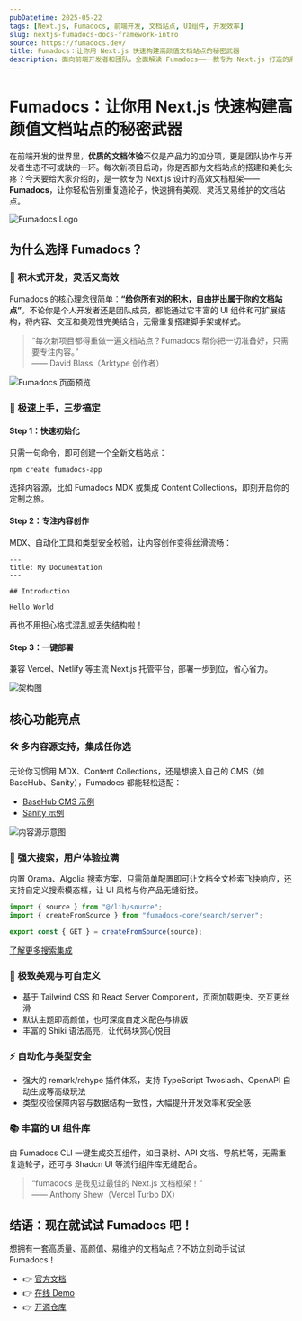 ```yaml
---
pubDatetime: 2025-05-22
tags: [Next.js, Fumadocs, 前端开发, 文档站点, UI组件, 开发效率]
slug: nextjs-fumadocs-docs-framework-intro
source: https://fumadocs.dev/
title: Fumadocs：让你用 Next.js 快速构建高颜值文档站点的秘密武器
description: 面向前端开发者和团队，全面解读 Fumadocs——一款专为 Next.js 打造的高效文档站点框架，从开发流程、核心特性到开源生态，助力你轻松打造专业美观的技术文档。
---
```


# Fumadocs：让你用 Next.js 快速构建高颜值文档站点的秘密武器

在前端开发的世界里，**优质的文档体验**不仅是产品力的加分项，更是团队协作与开发者生态不可或缺的一环。每次新项目启动，你是否都为文档站点的搭建和美化头疼？今天要给大家介绍的，是一款专为 Next.js 设计的高效文档框架——**Fumadocs**，让你轻松告别重复造轮子，快速拥有美观、灵活又易维护的文档站点。

![Fumadocs Logo](https://fumadocs.dev/_next/image?url=%2F_next%2Fstatic%2Fmedia%2Flogo.2ad4f518.png&w=3840&q=75)

## 为什么选择 Fumadocs？

### 🧩 积木式开发，灵活又高效

Fumadocs 的核心理念很简单：**“给你所有对的积木，自由拼出属于你的文档站点”**。不论你是个人开发者还是团队成员，都能通过它丰富的 UI 组件和可扩展结构，将内容、交互和美观性完美结合，无需重复搭建脚手架或样式。

> “每次新项目都得重做一遍文档站点？Fumadocs 帮你把一切准备好，只需要专注内容。”  
> —— David Blass（Arktype 创作者）

![Fumadocs 页面预览](https://fumadocs.dev/_next/image?url=%2F_next%2Fstatic%2Fmedia%2Fmain.61753e51.png&w=3840&q=75)

### 🚀 极速上手，三步搞定

#### Step 1：快速初始化

只需一句命令，即可创建一个全新文档站点：

```shell
npm create fumadocs-app
```

选择内容源，比如 Fumadocs MDX 或集成 Content Collections，即刻开启你的定制之旅。

#### Step 2：专注内容创作

MDX、自动化工具和类型安全校验，让内容创作变得丝滑流畅：

```mdx
---
title: My Documentation
---

## Introduction

Hello World
```

再也不用担心格式混乱或丢失结构啦！

#### Step 3：一键部署

兼容 Vercel、Netlify 等主流 Next.js 托管平台，部署一步到位，省心省力。

![架构图](https://fumadocs.dev/_next/image?url=%2F_next%2Fstatic%2Fmedia%2Farch.713c3408.png&w=3840&q=75)

## 核心功能亮点

### 🛠️ 多内容源支持，集成任你选

无论你习惯用 MDX、Content Collections，还是想接入自己的 CMS（如 BaseHub、Sanity），Fumadocs 都能轻松适配：

- [BaseHub CMS 示例](https://github.com/fuma-nama/fumadocs-basehub)
- [Sanity 示例](https://github.com/fuma-nama/fumadocs-sanity)

![内容源示意图](https://fumadocs.dev/_next/image?url=%2F_next%2Fstatic%2Fmedia%2Fsource.60aedd81.png&w=3840&q=75)

### 🔎 强大搜索，用户体验拉满

内置 Orama、Algolia 搜索方案，只需简单配置即可让文档全文检索飞快响应，还支持自定义搜索模态框，让 UI 风格与你产品无缝衔接。

```js
import { source } from "@/lib/source";
import { createFromSource } from "fumadocs-core/search/server";

export const { GET } = createFromSource(source);
```

[了解更多搜索集成](https://fumadocs.dev/docs/headless/search/algolia)

### 🌈 极致美观与可自定义

- 基于 Tailwind CSS 和 React Server Component，页面加载更快、交互更丝滑
- 默认主题即高颜值，也可深度自定义配色与排版
- 丰富的 Shiki 语法高亮，让代码块赏心悦目

### ⚡ 自动化与类型安全

- 强大的 remark/rehype 插件体系，支持 TypeScript Twoslash、OpenAPI 自动生成等高级玩法
- 类型校验保障内容与数据结构一致性，大幅提升开发效率和安全感

### 📚 丰富的 UI 组件库

由 Fumadocs CLI 一键生成交互组件，如目录树、API 文档、导航栏等，无需重复造轮子，还可与 Shadcn UI 等流行组件库无缝配合。

> “fumadocs 是我见过最佳的 Next.js 文档框架！”  
> —— Anthony Shew（Vercel Turbo DX）

## 结语：现在就试试 Fumadocs 吧！

想拥有一套高质量、高颜值、易维护的文档站点？不妨立刻动手试试 Fumadocs！

- 👉 [官方文档](https://fumadocs.dev/docs)
- 👉 [在线 Demo](https://stackblitz.com/~/github.com/fuma-nama/fumadocs-ui-template)
- 👉 [开源仓库](https://github.com/fuma-nama/fumadocs)
